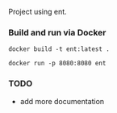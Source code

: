 Project using ent.

### Build and run via Docker

```shell
docker build -t ent:latest .
```


```shell
docker run -p 8080:8080 ent
```

### TODO
 
 - add more documentation
